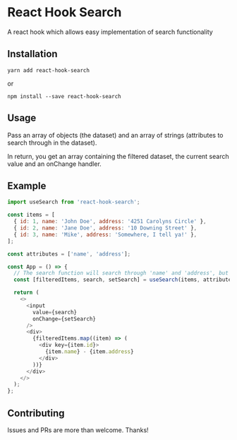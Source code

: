 # React Hook Search

A react hook which allows easy implementation of search functionality

## Installation

```
yarn add react-hook-search
```

or

```
npm install --save react-hook-search
```

## Usage

Pass an array of objects (the dataset) and an array of strings (attributes to search through in the dataset).

In return, you get an array containing the filtered dataset, the current search value and an onChange handler.

## Example

```javascript
import useSearch from 'react-hook-search';

const items = [
  { id: 1, name: 'John Doe', address: '4251 Carolyns Circle' },
  { id: 2, name: 'Jane Doe', address: '10 Downing Street' },
  { id: 3, name: 'Mike', address: 'Somewhere, I tell ya!' },
];

const attributes = ['name', 'address'];

const App = () => {
  // The search function will search through 'name' and 'address', but not 'id'
  const [filteredItems, search, setSearch] = useSearch(items, attributes);

  return (
    <>
      <input
        value={search}
        onChange={setSearch}
      />
      <div>
        {filteredItems.map((item) => (
          <div key={item.id}>
            {item.name} - {item.address}
          </div>
        ))}
      </div>
    </>
  );
};
```

## Contributing

Issues and PRs are more than welcome. Thanks!